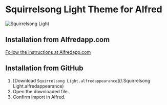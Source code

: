 # Squirrelsong Light Theme for Alfred

![Squirrelsong Light](https://github.com/sapegin/squirrelsong/raw/master/light/Alfred/screenshot.png)

## Installation from Alfredapp.com

[Follow the instructions at Alfredapp.com](https://www.alfredapp.com/extras/theme/WD6QQfypb6/)

## Installation from GitHub

1. [Download `Squirrelsong Light.alfredappearance`](/.Squirrelsong Light.alfredappearance)
2. Open the downloaded file.
3. Confirm import in Alfred.
